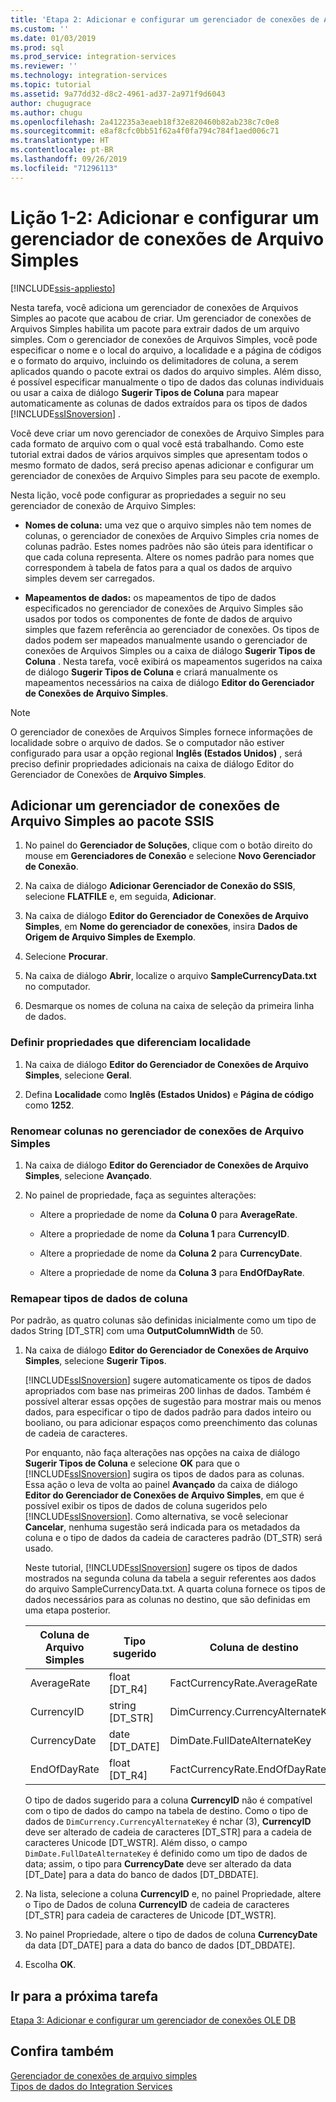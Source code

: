 ```yaml
---
title: 'Etapa 2: Adicionar e configurar um gerenciador de conexões de Arquivo Simples | Microsoft Docs'
ms.custom: ''
ms.date: 01/03/2019
ms.prod: sql
ms.prod_service: integration-services
ms.reviewer: ''
ms.technology: integration-services
ms.topic: tutorial
ms.assetid: 9a77dd32-d8c2-4961-ad37-2a971f9d6043
author: chugugrace
ms.author: chugu
ms.openlocfilehash: 2a412235a3eaeb18f32e820460b82ab238c7c0e8
ms.sourcegitcommit: e8af8cfc0bb51f62a4f0fa794c784f1aed006c71
ms.translationtype: HT
ms.contentlocale: pt-BR
ms.lasthandoff: 09/26/2019
ms.locfileid: "71296113"
---
```

# <a name="lesson-1-2-add-and-configure-a-flat-file-connection-manager"></a>Lição 1-2: Adicionar e configurar um gerenciador de conexões de Arquivo Simples

[!INCLUDE[ssis-appliesto](../includes/ssis-appliesto-ssvrpluslinux-asdb-asdw-xxx.md)]



Nesta tarefa, você adiciona um gerenciador de conexões de Arquivos Simples ao pacote que acabou de criar. Um gerenciador de conexões de Arquivos Simples habilita um pacote para extrair dados de um arquivo simples. Com o gerenciador de conexões de Arquivos Simples, você pode especificar o nome e o local do arquivo, a localidade e a página de códigos e o formato do arquivo, incluindo os delimitadores de coluna, a serem aplicados quando o pacote extrai os dados do arquivo simples. Além disso, é possível especificar manualmente o tipo de dados das colunas individuais ou usar a caixa de diálogo **Sugerir Tipos de Coluna** para mapear automaticamente as colunas de dados extraídos para os tipos de dados [!INCLUDE[ssISnoversion](../includes/ssisnoversion-md.md)] .  
  
Você deve criar um novo gerenciador de conexões de Arquivo Simples para cada formato de arquivo com o qual você está trabalhando. Como este tutorial extrai dados de vários arquivos simples que apresentam todos o mesmo formato de dados, será preciso apenas adicionar e configurar um gerenciador de conexões de Arquivo Simples para seu pacote de exemplo.  
  
Nesta lição, você pode configurar as propriedades a seguir no seu gerenciador de conexão de Arquivo Simples:  
  
-   **Nomes de coluna:** uma vez que o arquivo simples não tem nomes de colunas, o gerenciador de conexões de Arquivo Simples cria nomes de colunas padrão. Estes nomes padrões não são úteis para identificar o que cada coluna representa. Altere os nomes padrão para nomes que correspondem à tabela de fatos para a qual os dados de arquivo simples devem ser carregados.  
  
-   **Mapeamentos de dados:** os mapeamentos de tipo de dados especificados no gerenciador de conexões de Arquivo Simples são usados por todos os componentes de fonte de dados de arquivo simples que fazem referência ao gerenciador de conexões. Os tipos de dados podem ser mapeados manualmente usando o gerenciador de conexões de Arquivos Simples ou a caixa de diálogo **Sugerir Tipos de Coluna** . Nesta tarefa, você exibirá os mapeamentos sugeridos na caixa de diálogo **Sugerir Tipos de Coluna** e criará manualmente os mapeamentos necessários na caixa de diálogo **Editor do Gerenciador de Conexões de Arquivo Simples**.  
  
> [!NOTE]
> O gerenciador de conexões de Arquivos Simples fornece informações de localidade sobre o arquivo de dados. Se o computador não estiver configurado para usar a opção regional **Inglês (Estados Unidos)** , será preciso definir propriedades adicionais na caixa de diálogo Editor do Gerenciador de Conexões de **Arquivo Simples**.  
  
## <a name="add-a-flat-file-connection-manager-to-the-ssis-package"></a>Adicionar um gerenciador de conexões de Arquivo Simples ao pacote SSIS  
  
1.  No painel do **Gerenciador de Soluções**, clique com o botão direito do mouse em **Gerenciadores de Conexão** e selecione **Novo Gerenciador de Conexão**.
1. Na caixa de diálogo **Adicionar Gerenciador de Conexão do SSIS**, selecione **FLATFILE** e, em seguida, **Adicionar**.
  
2.  Na caixa de diálogo **Editor do Gerenciador de Conexões de Arquivo Simples**, em **Nome do gerenciador de conexões**, insira **Dados de Origem de Arquivo Simples de Exemplo**.  
  
3.  Selecione **Procurar**.  
  
4.  Na caixa de diálogo **Abrir**, localize o arquivo **SampleCurrencyData.txt** no computador.  
  
5.  Desmarque os nomes de coluna na caixa de seleção da primeira linha de dados.  
  
### <a name="set-locale-sensitive-properties"></a>Definir propriedades que diferenciam localidade  
  
1.  Na caixa de diálogo **Editor do Gerenciador de Conexões de Arquivo Simples**, selecione **Geral**.  
  
2.  Defina **Localidade** como **Inglês (Estados Unidos)** e **Página de código** como **1252**.  
  
### <a name="rename-columns-in-the-flat-file-connection-manager"></a>Renomear colunas no gerenciador de conexões de Arquivo Simples  
  
1.  Na caixa de diálogo **Editor do Gerenciador de Conexões de Arquivo Simples**, selecione **Avançado**.  
  
2.  No painel de propriedade, faça as seguintes alterações:  
  
    -   Altere a propriedade de nome da **Coluna 0** para **AverageRate**.  
  
    -   Altere a propriedade de nome da **Coluna 1** para **CurrencyID**.  
  
    -   Altere a propriedade de nome da **Coluna 2** para **CurrencyDate**.  
  
    -   Altere a propriedade de nome da **Coluna 3** para **EndOfDayRate**.  
  
### <a name="remap-column-data-types"></a>Remapear tipos de dados de coluna  
  
Por padrão, as quatro colunas são definidas inicialmente como um tipo de dados String [DT_STR] com uma **OutputColumnWidth** de 50.  

1.  Na caixa de diálogo **Editor do Gerenciador de Conexões de Arquivo Simples**, selecione **Sugerir Tipos**.  
  
    [!INCLUDE[ssISnoversion](../includes/ssisnoversion-md.md)] sugere automaticamente os tipos de dados apropriados com base nas primeiras 200 linhas de dados. Também é possível alterar essas opções de sugestão para mostrar mais ou menos dados, para especificar o tipo de dados padrão para dados inteiro ou booliano, ou para adicionar espaços como preenchimento das colunas de cadeia de caracteres.  
  
    Por enquanto, não faça alterações nas opções na caixa de diálogo **Sugerir Tipos de Coluna** e selecione **OK** para que o [!INCLUDE[ssISnoversion](../includes/ssisnoversion-md.md)] sugira os tipos de dados para as colunas. Essa ação o leva de volta ao painel **Avançado** da caixa de diálogo **Editor do Gerenciador de Conexões de Arquivo Simples**, em que é possível exibir os tipos de dados de coluna sugeridos pelo [!INCLUDE[ssISnoversion](../includes/ssisnoversion-md.md)]. Como alternativa, se você selecionar **Cancelar**, nenhuma sugestão será indicada para os metadados da coluna e o tipo de dados da cadeia de caracteres padrão (DT_STR) será usado.  
  
    Neste tutorial, [!INCLUDE[ssISnoversion](../includes/ssisnoversion-md.md)] sugere os tipos de dados mostrados na segunda coluna da tabela a seguir referentes aos dados do arquivo SampleCurrencyData.txt. A quarta coluna fornece os tipos de dados necessários para as colunas no destino, que são definidas em uma etapa posterior.  
  
    |Coluna de Arquivo Simples|Tipo sugerido|Coluna de destino|Tipo de destino|  
    |--------------------|------------------|----------------------|--------------------|  
    |AverageRate|float [DT_R4]|FactCurrencyRate.AverageRate|FLOAT|  
    |CurrencyID|string [DT_STR]|DimCurrency.CurrencyAlternateKey|nchar(3)|  
    |CurrencyDate|date [DT_DATE]|DimDate.FullDateAlternateKey|Data|  
    |EndOfDayRate|float [DT_R4]|FactCurrencyRate.EndOfDayRate|FLOAT|  
  
    O tipo de dados sugerido para a coluna **CurrencyID** não é compatível com o tipo de dados do campo na tabela de destino. Como o tipo de dados de `DimCurrency.CurrencyAlternateKey` é nchar (3), **CurrencyID** deve ser alterado de cadeia de caracteres [DT_STR] para a cadeia de caracteres Unicode [DT_WSTR]. Além disso, o campo `DimDate.FullDateAlternateKey` é definido como um tipo de dados de data; assim, o tipo para **CurrencyDate** deve ser alterado da data [DT_Date] para a data do banco de dados [DT_DBDATE].  
  
2.  Na lista, selecione a coluna **CurrencyID** e, no painel Propriedade, altere o Tipo de Dados de coluna **CurrencyID** de cadeia de caracteres [DT_STR] para cadeia de caracteres de Unicode [DT_WSTR].  
  
3.  No painel Propriedade, altere o tipo de dados de coluna **CurrencyDate** da data [DT_DATE] para a data do banco de dados [DT_DBDATE].  
  
4.  Escolha **OK**.  
  
## <a name="go-to-next-task"></a>Ir para a próxima tarefa
[Etapa 3: Adicionar e configurar um gerenciador de conexões OLE DB](../integration-services/lesson-1-3-adding-and-configuring-an-ole-db-connection-manager.md)  
  
## <a name="see-also"></a>Confira também  
[Gerenciador de conexões de arquivo simples](../integration-services/connection-manager/flat-file-connection-manager.md)  
[Tipos de dados do Integration Services](../integration-services/data-flow/integration-services-data-types.md)  
  
  
  
